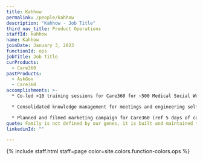 ```yaml
---
title: Kahhow
permalink: /people/kahhow
description: "Kahhow - Job Title"
third_nav_title: Product Operations
staffId: kahhow
name: Kahhow
joinDate: January 3, 2023
functionId: ops
jobTitle: Job Title
curProducts:
  - Care360
pastProducts:
  - AskGov
  - Care360
accomplishments: >-
  * Co-led >10 training sessions for Care360 for ~500 Medical Social Workers

  * Consolidated knowledge management for meetings and engineering self-serviceability under @Care360 meeting notes; actively scribe and consolidate links

  * Planned and filmed marketing campaign for Care360 (ref 5 days of care360). Cumulatively >100 views 
quote: Family is not defined by our genes, it is built and maintained through love.
linkedinId: ""

---
```


{% include staff.html staff=page color=site.colors.function-colors.ops %}
